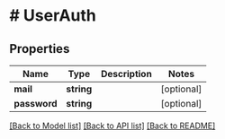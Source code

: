 # # UserAuth

## Properties

Name | Type | Description | Notes
------------ | ------------- | ------------- | -------------
**mail** | **string** |  | [optional]
**password** | **string** |  | [optional]

[[Back to Model list]](../../README.md#models) [[Back to API list]](../../README.md#endpoints) [[Back to README]](../../README.md)
